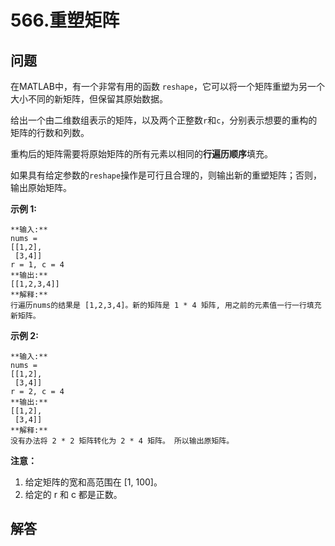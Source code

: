 # 566.重塑矩阵

## 问题

在MATLAB中，有一个非常有用的函数 `reshape`，它可以将一个矩阵重塑为另一个大小不同的新矩阵，但保留其原始数据。

给出一个由二维数组表示的矩阵，以及两个正整数`r`和`c`，分别表示想要的重构的矩阵的行数和列数。

重构后的矩阵需要将原始矩阵的所有元素以相同的**行遍历顺序**填充。

如果具有给定参数的`reshape`操作是可行且合理的，则输出新的重塑矩阵；否则，输出原始矩阵。

**示例 1:**

```
**输入:**
nums =
[[1,2],
 [3,4]]
r = 1, c = 4
**输出:**
[[1,2,3,4]]
**解释:**
行遍历nums的结果是 [1,2,3,4]。新的矩阵是 1 * 4 矩阵, 用之前的元素值一行一行填充新矩阵。

```

**示例 2:**

```
**输入:**
nums =
[[1,2],
 [3,4]]
r = 2, c = 4
**输出:**
[[1,2],
 [3,4]]
**解释:**
没有办法将 2 * 2 矩阵转化为 2 * 4 矩阵。 所以输出原矩阵。

```

**注意：**

1. 给定矩阵的宽和高范围在 [1, 100]。
2. 给定的 r 和 c 都是正数。



## 解答

